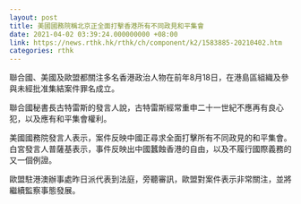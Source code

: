 ```yaml
---
layout: post
title: 美國國務院稱北京正全面打擊香港所有不同政見和平集會
date: 2021-04-02 03:39:24.000000000 +08:00
link: https://news.rthk.hk/rthk/ch/component/k2/1583885-20210402.htm
categories: rthk
---
```


聯合國、美國及歐盟都關注多名香港政治人物在前年8月18日，在港島區組織及參與未經批准集結案件罪名成立。

聯合國秘書長古特雷斯的發言人說，古特雷斯經常重申二十一世紀不應再有良心犯，以及應有和平集會權利。　

美國國務院發言人表示，案件反映中國正尋求全面打擊所有不同政見的和平集會。白宮發言人普薩基表示，事件反映出中國蠶蝕香港的自由，以及不履行國際義務的又一個例證。

歐盟駐港澳辦事處昨日派代表到法庭，旁聽審訊，歐盟對案件表示非常關注，並將繼續監察事態發展。
